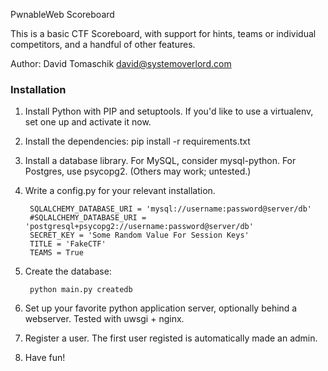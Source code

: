 PwnableWeb Scoreboard

This is a basic CTF Scoreboard, with support for hints, teams or individual
competitors, and a handful of other features.

Author: David Tomaschik <david@systemoverlord.com>

### Installation ###
1. Install Python with PIP and setuptools.  If you'd like to use a virtualenv,
   set one up and activate it now.

2. Install the dependencies:
   pip install -r requirements.txt

3. Install a database library.  For MySQL, consider mysql-python.  For Postgres,
   use psycopg2.  (Others may work; untested.)

4. Write a config.py for your relevant installation.

        SQLALCHEMY_DATABASE_URI = 'mysql://username:password@server/db'
        #SQLALCHEMY_DATABASE_URI = 'postgresql+psycopg2://username:password@server/db'
        SECRET_KEY = 'Some Random Value For Session Keys'
        TITLE = 'FakeCTF'
        TEAMS = True

5. Create the database:

        python main.py createdb

6. Set up your favorite python application server, optionally behind a
   webserver.  Tested with uwsgi + nginx.

7. Register a user.  The first user registed is automatically made an admin.

8. Have fun!
